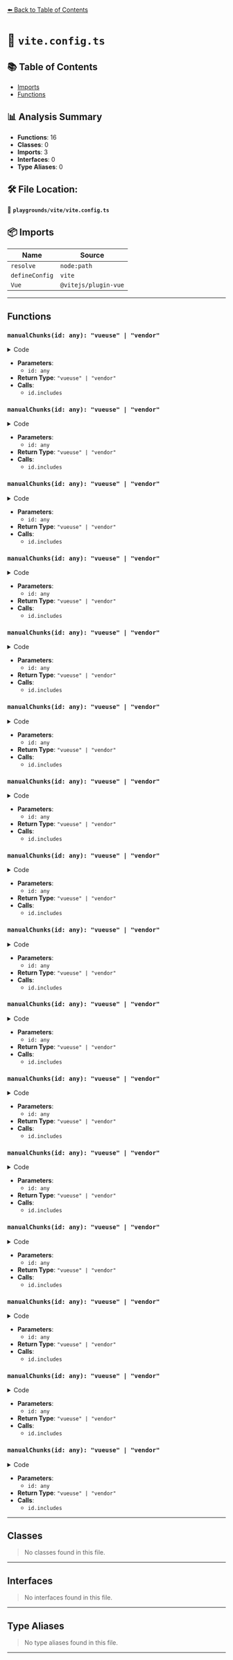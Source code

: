 [⬅️ Back to Table of Contents](../../index.md)

# 📄 `vite.config.ts`

## 📚 Table of Contents

- [Imports](#imports)
- [Functions](#functions)

## 📊 Analysis Summary

- **Functions**: 16
- **Classes**: 0
- **Imports**: 3
- **Interfaces**: 0
- **Type Aliases**: 0

## 🛠️ File Location:
📂 **`playgrounds/vite/vite.config.ts`**

## 📦 Imports

| Name | Source |
|------|--------|
| `resolve` | `node:path` |
| `defineConfig` | `vite` |
| `Vue` | `@vitejs/plugin-vue` |


---

## Functions

### `manualChunks(id: any): "vueuse" | "vendor"`

<details><summary>Code</summary>

```ts
(id) => {
          if (id.includes('@vueuse/'))
            return 'vueuse'
          else
            return 'vendor'
        }
```
</details>

- **Parameters**:
  - `id: any`
- **Return Type**: `"vueuse" | "vendor"`
- **Calls**:
  - `id.includes`
### `manualChunks(id: any): "vueuse" | "vendor"`

<details><summary>Code</summary>

```ts
(id) => {
          if (id.includes('@vueuse/'))
            return 'vueuse'
          else
            return 'vendor'
        }
```
</details>

- **Parameters**:
  - `id: any`
- **Return Type**: `"vueuse" | "vendor"`
- **Calls**:
  - `id.includes`
### `manualChunks(id: any): "vueuse" | "vendor"`

<details><summary>Code</summary>

```ts
(id) => {
          if (id.includes('@vueuse/'))
            return 'vueuse'
          else
            return 'vendor'
        }
```
</details>

- **Parameters**:
  - `id: any`
- **Return Type**: `"vueuse" | "vendor"`
- **Calls**:
  - `id.includes`
### `manualChunks(id: any): "vueuse" | "vendor"`

<details><summary>Code</summary>

```ts
(id) => {
          if (id.includes('@vueuse/'))
            return 'vueuse'
          else
            return 'vendor'
        }
```
</details>

- **Parameters**:
  - `id: any`
- **Return Type**: `"vueuse" | "vendor"`
- **Calls**:
  - `id.includes`
### `manualChunks(id: any): "vueuse" | "vendor"`

<details><summary>Code</summary>

```ts
(id) => {
          if (id.includes('@vueuse/'))
            return 'vueuse'
          else
            return 'vendor'
        }
```
</details>

- **Parameters**:
  - `id: any`
- **Return Type**: `"vueuse" | "vendor"`
- **Calls**:
  - `id.includes`
### `manualChunks(id: any): "vueuse" | "vendor"`

<details><summary>Code</summary>

```ts
(id) => {
          if (id.includes('@vueuse/'))
            return 'vueuse'
          else
            return 'vendor'
        }
```
</details>

- **Parameters**:
  - `id: any`
- **Return Type**: `"vueuse" | "vendor"`
- **Calls**:
  - `id.includes`
### `manualChunks(id: any): "vueuse" | "vendor"`

<details><summary>Code</summary>

```ts
(id) => {
          if (id.includes('@vueuse/'))
            return 'vueuse'
          else
            return 'vendor'
        }
```
</details>

- **Parameters**:
  - `id: any`
- **Return Type**: `"vueuse" | "vendor"`
- **Calls**:
  - `id.includes`
### `manualChunks(id: any): "vueuse" | "vendor"`

<details><summary>Code</summary>

```ts
(id) => {
          if (id.includes('@vueuse/'))
            return 'vueuse'
          else
            return 'vendor'
        }
```
</details>

- **Parameters**:
  - `id: any`
- **Return Type**: `"vueuse" | "vendor"`
- **Calls**:
  - `id.includes`
### `manualChunks(id: any): "vueuse" | "vendor"`

<details><summary>Code</summary>

```ts
(id) => {
          if (id.includes('@vueuse/'))
            return 'vueuse'
          else
            return 'vendor'
        }
```
</details>

- **Parameters**:
  - `id: any`
- **Return Type**: `"vueuse" | "vendor"`
- **Calls**:
  - `id.includes`
### `manualChunks(id: any): "vueuse" | "vendor"`

<details><summary>Code</summary>

```ts
(id) => {
          if (id.includes('@vueuse/'))
            return 'vueuse'
          else
            return 'vendor'
        }
```
</details>

- **Parameters**:
  - `id: any`
- **Return Type**: `"vueuse" | "vendor"`
- **Calls**:
  - `id.includes`
### `manualChunks(id: any): "vueuse" | "vendor"`

<details><summary>Code</summary>

```ts
(id) => {
          if (id.includes('@vueuse/'))
            return 'vueuse'
          else
            return 'vendor'
        }
```
</details>

- **Parameters**:
  - `id: any`
- **Return Type**: `"vueuse" | "vendor"`
- **Calls**:
  - `id.includes`
### `manualChunks(id: any): "vueuse" | "vendor"`

<details><summary>Code</summary>

```ts
(id) => {
          if (id.includes('@vueuse/'))
            return 'vueuse'
          else
            return 'vendor'
        }
```
</details>

- **Parameters**:
  - `id: any`
- **Return Type**: `"vueuse" | "vendor"`
- **Calls**:
  - `id.includes`
### `manualChunks(id: any): "vueuse" | "vendor"`

<details><summary>Code</summary>

```ts
(id) => {
          if (id.includes('@vueuse/'))
            return 'vueuse'
          else
            return 'vendor'
        }
```
</details>

- **Parameters**:
  - `id: any`
- **Return Type**: `"vueuse" | "vendor"`
- **Calls**:
  - `id.includes`
### `manualChunks(id: any): "vueuse" | "vendor"`

<details><summary>Code</summary>

```ts
(id) => {
          if (id.includes('@vueuse/'))
            return 'vueuse'
          else
            return 'vendor'
        }
```
</details>

- **Parameters**:
  - `id: any`
- **Return Type**: `"vueuse" | "vendor"`
- **Calls**:
  - `id.includes`
### `manualChunks(id: any): "vueuse" | "vendor"`

<details><summary>Code</summary>

```ts
(id) => {
          if (id.includes('@vueuse/'))
            return 'vueuse'
          else
            return 'vendor'
        }
```
</details>

- **Parameters**:
  - `id: any`
- **Return Type**: `"vueuse" | "vendor"`
- **Calls**:
  - `id.includes`
### `manualChunks(id: any): "vueuse" | "vendor"`

<details><summary>Code</summary>

```ts
(id) => {
          if (id.includes('@vueuse/'))
            return 'vueuse'
          else
            return 'vendor'
        }
```
</details>

- **Parameters**:
  - `id: any`
- **Return Type**: `"vueuse" | "vendor"`
- **Calls**:
  - `id.includes`

---

## Classes

> No classes found in this file.


---

## Interfaces

> No interfaces found in this file.


---

## Type Aliases

> No type aliases found in this file.


---